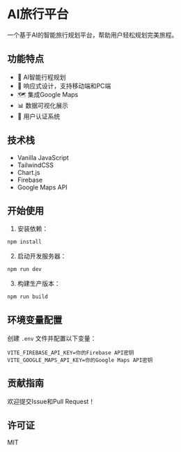 # AI旅行平台

一个基于AI的智能旅行规划平台，帮助用户轻松规划完美旅程。

## 功能特点

- 🤖 AI智能行程规划
- 📱 响应式设计，支持移动端和PC端
- 🗺️ 集成Google Maps
- 📊 数据可视化展示
- 🔐 用户认证系统

## 技术栈

- Vanilla JavaScript
- TailwindCSS
- Chart.js
- Firebase
- Google Maps API

## 开始使用

1. 安装依赖：
```bash
npm install
```

2. 启动开发服务器：
```bash
npm run dev
```

3. 构建生产版本：
```bash
npm run build
```

## 环境变量配置

创建 `.env` 文件并配置以下变量：

```
VITE_FIREBASE_API_KEY=你的Firebase API密钥
VITE_GOOGLE_MAPS_API_KEY=你的Google Maps API密钥
```

## 贡献指南

欢迎提交Issue和Pull Request！

## 许可证

MIT 